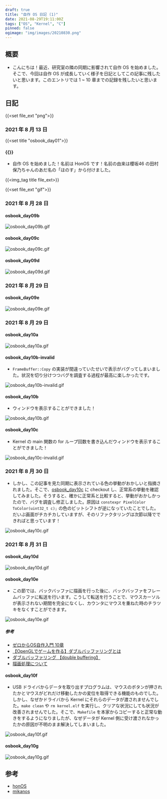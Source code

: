 ```yaml
---
draft: true
title: "自作 OS 日記 (1)"
date: 2021-08-29T19:11:00Z
tags: ["OS", "Kernel", "C"]
pinned: false
ogimage: "img/images/20210830.png"
---
```


## 概要

- こんにちは！最近、研究室の隣の同期に影響されて自作 OS を始めました。そこで、今回は自作 OS が成長していく様子を日記としてこの記事に残したいと思います。このエントリでは 1 ~ 10 章までの記録を残したいと思います。

## 日記

{{<set file_ext "png">}}


### 2021 年 8 月 13 日

{{<set title "osbook_day01">}}

#### {{<get title>}}

- 自作 OS を始めました！名前は HonOS です！名前の由来は櫻坂46 の田村保乃ちゃんのあだ名の「ほのす」から付けました。

{{<img_tag title file_ext>}}

{{<set file_ext "gif">}}


### 2021 年 8 月 28 日

#### osbook_day09b

![osbook_day09b.gif](media/osbook_day09b.gif)

#### osbook_day09c

![osbook_day09c.gif](media/osbook_day09c.gif)

#### osbook_day09d

![osbook_day09d.gif](media/osbook_day09d.gif)


### 2021 年 8 月 29 日

#### osbook_day09e

![osbook_day09e.gif](media/osbook_day09e.gif)


### 2021 年 8 月 29 日

#### osbook_day10a

![osbook_day10a.gif](media/osbook_day10a.gif)

#### osbook_day10b-invalid

- `FrameBuffer::Copy` の実装が間違っていたせいで表示がバグってしまいました。状況を切り分けつつバグを調査する過程が最高に楽しかったです。

![osbook_day10b-invalid.gif](media/osbook_day10b-invalid.gif)

#### osbook_day10b

- ウィンドウを表示することができました！

![osbook_day10b.gif](media/osbook_day10b.gif)

#### osbook_day10c

- Kernel の main 関数の for ループ回数を書き込んだウィンドウを表示することができました！

![osbook_day10c-invalid.gif](media/osbook_day10c-invalid.gif)


### 2021 年 8 月 30 日

- しかし、この記事を見た同期に表示されている色の挙動がおかしいと指摘されました。そこで、[osbook_day10c](https://github.com/uchan-nos/mikanos/tree/osbook_day10c) に checkout し、正常系の挙動を確認してみました。そうすると、確かに正常系と比較すると、挙動がおかしかったので、バグを調査し修正しました。原因は `constexpr PixelColor ToColor(uint32_t c);` の色のビットシフトが逆になっていたことでした。だいぶ画面がチカチカしていますが、そのリファクタリングは次節以降でできればと思っています！

![osbook_day10c.gif](media/osbook_day10c.gif)


### 2021 年 8 月 31 日

#### osbook_day10d

![osbook_day10d.gif](media/osbook_day10d.gif)

#### osbook_day10e

- この節では、バックバッファに描画を行った後に、バックバッファをフレームバッファに転送を行います。こうして転送を行うことで、マウスカーソルが表示されない期間を完全になくし、カウンタにマウスを重ねた時のチラツキをなくすことができます。

![osbook_day10e.gif](media/osbook_day10e.gif)

##### 参考

- [ゼロからOS自作入門 10章](https://zenn.dev/link/comments/85cef9483586e5)
- [【OpenGLでゲームを作る】ダブルバッファリングとは](https://nn-hokuson.hatenablog.com/entry/2014/01/15/164232)
- [ダブルバッファリング 【double buffering】 ](https://e-words.jp/w/%E3%83%80%E3%83%96%E3%83%AB%E3%83%90%E3%83%83%E3%83%95%E3%82%A1%E3%83%AA%E3%83%B3%E3%82%B0.html)
- [描画処理について](http://codebock.web.fc2.com/sec02_03.html)

#### osbook_day10f

- USB ドライバからデータを取り出すプログラムは、マウスのボタンが押されたかとマウスがどれだけ移動したかの変位を取得できる機能のものでした。しかし、なぜかドライバから Kernel にそれらのデータが渡されませんでした。`make clean` や `rm kernel.elf` を実行し、クリアな状況にしても状況が改善されませんでした。そこで、`Makefile` を本家からコピーすると正常な動きをするようになりましたが、なぜデータが Kernel 側に受け渡されなかったかの原因が不明のまま解決してしまいました。

![osbook_day10f.gif](media/osbook_day10f.gif)

#### osbook_day10g

![osbook_day10g.gif](media/osbook_day10g.gif)


## 参考

- [honOS](https://github.com/haytok/honOS)
- [mikanos](https://github.com/uchan-nos/mikanos)
